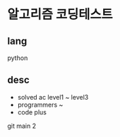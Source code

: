 # 알고리즘 코딩테스트
## lang
python
## desc
- solved ac level1 ~ level3
- programmers ~
- code plus

git main 2

